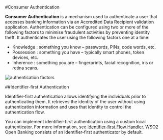 #Consumer Authentication

**Consumer Authentication** is a mechanism used to authenticate a user that accesses banking 
information via an Accredited Data Recipient validation application. Authentication can be configured using two or more of the following factors 
to  minimise fraudulent activities by preventing identity theft. It authenticates the user using the following factors 
one at a time:

  - Knowledge : something you know – passwords, PINs, code words, etc.
  - Possession : something you have – typically smart phones, token devices, etc.
  - Inherence : something you are – fingerprints, facial recognition, iris or retina scans.

![authentication factors](../assets/img/learn/app-to-app-redirection/authentication-factors.png)

##Identifier-first Authentication

Identifier-first authentication allows identifying the individuals prior to authenticating them. It retrieves 
the identity of the user without using authentication information and uses that identity to control the authentication 
flow.

You can implement identifier-first authentication using a custom local authenticator. For more information, see 
[Identifier-first Flow Handler](https://is.docs.wso2.com/en/latest/learn/identifier-first-flow-handler/#configuring-identifier-first-handler-in-the-login-flow). 
WSO2 Open Banking consists of an identifier-first authenticator by default.
